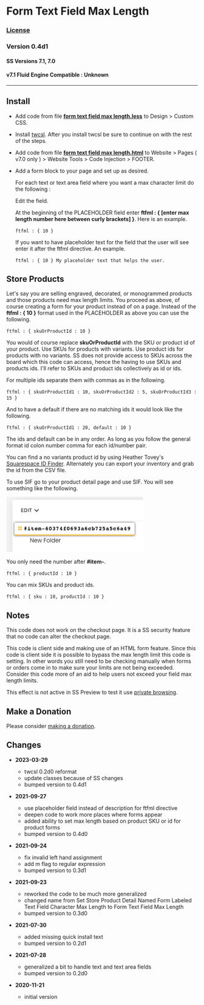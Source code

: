 # Form Text Field Max Length

### [License][1]

### Version 0.4d1

#### SS Versions 7.1, 7.0

#### v7.1 Fluid Engine Compatible : Unknown

---

## Install

* Add code from file **[form text field max length.less][2]** to Design >
  Custom CSS.
  
* Install [twcsl][3]. After you install twcsl be sure to continue on with the
  rest of the steps.
  
* Add code from file **[form text field max length.html][4]** to Website >
  Pages ( v7.0 only ) > Website Tools > Code Injection > FOOTER.
  
* Add a form block to your page and set up as desired.
  
  For each text or text area field where you want a max character limit do the
  following :
  
  Edit the field.
  
  At the beginning of the PLACEHOLDER field enter
  **ftfml : { [enter max length number here between curly brackets] }**.
  Here is an example.
  
  ```
  ftfml : { 10 }
  ```
  
  If you want to have placeholder text for the field that the user will see
  enter it after the ftfml directive. An example.
  
  ```
  ftfml : { 10 } My placeholder text that helps the user.
  ```

## Store Products

Let's say you are selling engraved, decorated, or monogrammed products and those
products need max length limits. You proceed as above, of course creating a form
for your product instead of on a page. Instead of the **ftfml : { 10 }** format
used in the PLACEHOLDER as above you can use the following.

```
ftfml : { skuOrProductId : 10 }
```

You would of course replace **skuOrProductId** with the SKU or product id of
your product. Use SKUs for products with variants. Use product ids for products
with no variants. SS does not provide access to SKUs across the board which this
code can access, hence the having to use SKUs and products ids. I'll refer to
SKUs and product ids collectively as id or ids.

For multiple ids separate them with commas as in the following.

```
ftfml : { skuOrProductId1 : 10, skuOrProductId2 : 5, skuOrProductId3 : 15 }
```

And to have a default if there are no matching ids it would look like the
following.

```
ftfml : { skuOrProductId1 : 20, default : 10 }
```

The ids and default can be in any order. As long as you follow the general
format id colon number comma for each id/number pair.

You can find a no variants product id by using Heather Tovey's [Squarespace ID
Finder][5]. Alternately you can export your inventory and grab the id from the
CSV file.

To use SIF go to your product detail page and use SIF. You will see something
like the following.

![squarespace id finder example](read%20me%20assets/product%20id.png)

You only need the number after **#item-**.

```
ftfml : { productId : 10 }
```

You can mix SKUs and product ids.

```
ftfml : { sku : 10, productId : 10 }
```

## Notes

This code does not work on the checkout page. It is a SS security feature that
no code can alter the checkout page.

This code is client side and making use of an HTML form feature. Since this code
is client side it is possible to bypass the max length limit this code is
setting. In other words you still need to be checking manually when forms or
orders come in to make sure your limits are not being exceeded. Consider this
code more of an aid to help users not exceed your field max length limits.

This effect is not active in SS Preview to test it use [private browsing][6].

## Make a Donation

Please consider [making a donation][7].

## Changes

* **2023-03-29**

  * twcsl 0.2d0 reformat
  * update classes because of SS changes
  * bumped version to 0.4d1
  
* **2021-09-27**

  * use placeholder field instead of description for ftfml directive
  * deepen code to work more places where forms appear
  * added ability to set max length based on product SKU or id for product forms
  * bumped version to 0.4d0
  
* **2021-09-24**

  * fix invalid left hand assignment
  * add m flag to regular expression
  * bumped version to 0.3d1
  
* **2021-09-23**

  * reworked the code to be much more generalized
  * changed name from Set Store Product Detail Named Form Labeled Text Field
    Character Max Length to Form Text Field Max Length
  * bumped version to 0.3d0
  
* **2021-07-30**

  * added missing quick install text
  * bumped version to 0.2d1
  
* **2021-07-28**

  * generalized a bit to handle text and text area fields
  * bumped version to 0.2d0
  
* **2020-11-21**

  * initial version

[1]: https://github.com/tomsWebConsulting/twcsl/blob/main/LICENSE.txt#L1
[2]: form%20text%20field%20max%20length.less#L1
[3]: https://github.com/tomsWebConsulting/twcsl#install-options
[4]: form%20text%20field%20max%20length.html#L1
[5]: https://www.heathertovey.com/squarespace-id-finder/
[6]: https://support.squarespace.com/hc/en-us/articles/207099587-Using-private-browsing-or-incognito-mode
[7]: https://github.com/tomsWebConsulting/twcsl#make-a-donation
